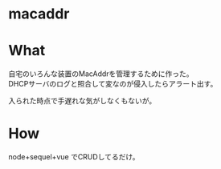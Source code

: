 # macaddr

# What
自宅のいろんな装置のMacAddrを管理するために作った。  
DHCPサーバのログと照合して変なのが侵入したらアラート出す。

入られた時点で手遅れな気がしなくもないが。


# How
node+sequel+vue でCRUDしてるだけ。
